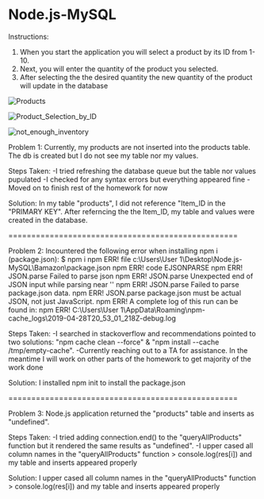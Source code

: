 # Node.js-MySQL

Instructions:

1. When you start the application you will select a product by its ID from 1-10.
2. Next, you will enter the quantity of the product you selected.
3. After selecting the the desired quantity the new quantity of the product will update in the database

![Products](https://user-images.githubusercontent.com/37108093/57421037-29d1ca00-71d8-11e9-9847-92956a8810a7.png)


![Product_Selection_by_ID](https://user-images.githubusercontent.com/37108093/57421629-8930d980-71da-11e9-9ca1-fa9c994b1b3a.png)

![not_enough_inventory](https://user-images.githubusercontent.com/37108093/59151049-bbf90800-89fa-11e9-9e23-a21d3b518354.png)




Problem 1: Currently, my products are not inserted into the products table. The db is created but I do not see my table nor my values.

Steps Taken:
-I tried refreshing the database queue but the table nor values pupulated
-I checked for any syntax errors but everything appeared fine
-Moved on to finish rest of the homework for now

Solution: In my table "products", I did not reference "Item_ID in the "PRIMARY KEY". After referncing the the Item_ID, my table and values were created in the database.

==================================================

Problem 2: Incountered the following error when installing npm i (package.json):
$ npm i
npm ERR! file c:\Users\User 1\Desktop\Node.js-MySQL\Bamazon\package.json
npm ERR! code EJSONPARSE
npm ERR! JSON.parse Failed to parse json
npm ERR! JSON.parse Unexpected end of JSON input while parsing near ''
npm ERR! JSON.parse Failed to parse package.json data.
npm ERR! JSON.parse package.json must be actual JSON, not just JavaScript.
npm ERR! A complete log of this run can be found in:
npm ERR!     C:\Users\User 1\AppData\Roaming\npm-cache\_logs\2019-04-28T20_53_01_218Z-debug.log

Steps Taken:
-I searched in stackoverflow and recommendations pointed to two solutions: "npm cache clean --force" & "npm install --cache /tmp/empty-cache".
-Currently reaching out to a TA for assistance. In the meantime I will work on other parts of the homework to get majority of the work done

Solution: I installed npm init to install the package.json

==================================================

Problem 3: Node.js application returned the "products" table and inserts as "undefined".

Steps Taken:
-I tried adding connection.end() to the "queryAllProducts" function but it rendered the same results as "undefined".
-I upper cased all column names in the "queryAllProducts" function > console.log(res[i]) and my table and inserts appeared properly

Solution: I upper cased all column names in the "queryAllProducts" function > console.log(res[i]) and my table and inserts appeared properly

